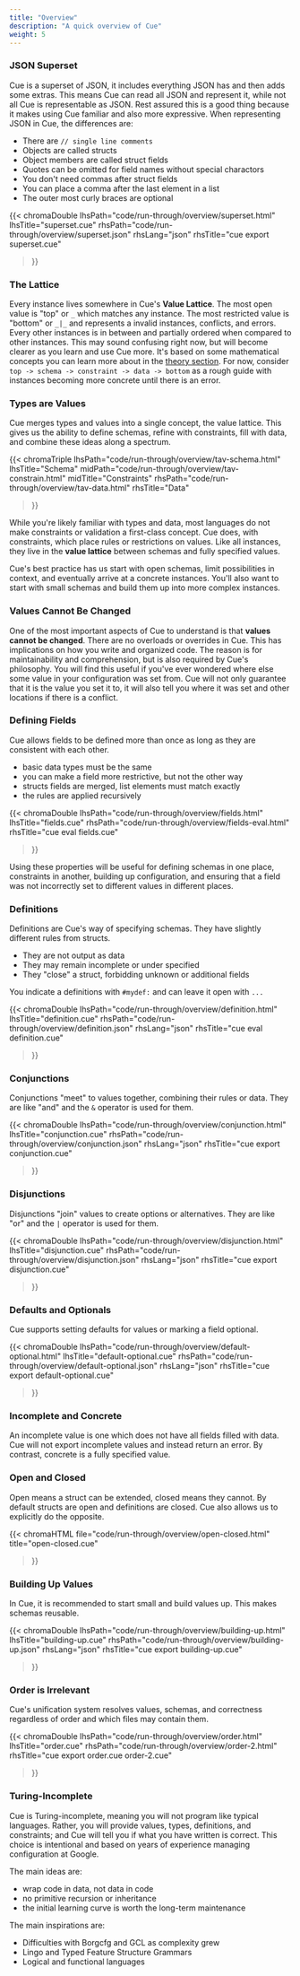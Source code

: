 ```yaml
---
title: "Overview"
description: "A quick overview of Cue"
weight: 5
---
```



### JSON Superset

Cue is a superset of JSON, it includes everything JSON has and then adds some extras.
This means Cue can read all JSON and represent it, while not all Cue is representable as JSON.
Rest assured this is a good thing because it makes using Cue familiar and also more expressive.
When representing JSON in Cue, the differences are:

- There are `// single line comments`
- Objects are called structs
- Object members are called struct fields
- Quotes can be omitted for field names without special charactors
- You don't need commas after struct fields
- You can place a comma after the last element in a list
- The outer most curly braces are optional



{{< chromaDouble
  lhsPath="code/run-through/overview/superset.html" lhsTitle="superset.cue"
  rhsPath="code/run-through/overview/superset.json" rhsLang="json" rhsTitle="cue export superset.cue"
>}}


### The Lattice

Every instance lives somewhere in Cue's __Value Lattice__.
The most open value is "top" or `_` which matches any instance.
The most restricted value is "bottom" or `_|_` and represents
a invalid instances, conflicts, and errors.
Every other instances is in between and partially ordered
when compared to other instances.
This may sound confusing right now, but will become clearer
as you learn and use Cue more.
It's based on some mathematical concepts you can learn more about in the [theory section](/theory/).
For now, consider `top -> schema -> constraint -> data -> bottom`
as a rough guide with instances becoming more concrete until there is an error.


### Types are Values

Cue merges types and values into a single concept, the value lattice.
This gives us the ability to
define schemas, refine with constraints, fill with data,
and combine these ideas along a spectrum.

{{< chromaTriple
  lhsPath="code/run-through/overview/tav-schema.html" lhsTitle="Schema"
  midPath="code/run-through/overview/tav-constrain.html" midTitle="Constraints"
  rhsPath="code/run-through/overview/tav-data.html" rhsTitle="Data"
>}}

While you're likely familiar with types and data,
most languages do not make constraints or validation
a first-class concept.
Cue does, with constraints, which place rules or restrictions on values.
Like all instances, they live in the __value lattice__
between schemas and fully specified values.

Cue's best practice has us start with open schemas, limit possibilities in context,
and eventually arrive at a concrete instances.
You'll also want to start with small schemas and build them up into more complex instances.


### Values Cannot Be Changed

One of the most important aspects of Cue to understand is that __values cannot be changed__.
There are no overloads or overrides in Cue.
This has implications on how you write and organized code.
The reason is for maintainability and comprehension, but is also required by Cue's philosophy.
You will find this useful if you've ever wondered where else some value in your
configuration was set from. Cue will not only guarantee that it is the value you set it to,
it will also tell you where it was set and other locations if there is a conflict.


### Defining Fields

Cue allows fields to be defined more than once
as long as they are consistent with each other.

- basic data types must be the same
- you can make a field more restrictive, but not the other way
- structs fields are merged, list elements must match exactly
- the rules are applied recursively

{{< chromaDouble
  lhsPath="code/run-through/overview/fields.html" lhsTitle="fields.cue"
  rhsPath="code/run-through/overview/fields-eval.html" rhsTitle="cue eval fields.cue"
>}}

Using these properties will be
useful for defining schemas in one place, constraints in another, building up configuration,
and ensuring that a field was not incorrectly set to different values in different places.


### Definitions

Definitions are Cue's way of specifying schemas.
They have slightly different rules from structs.

- They are not output as data
- They may remain incomplete or under specified
- They "close" a struct, forbidding unknown or additional fields

You indicate a definitions with `#mydef:` and can leave it open with `...`

{{< chromaDouble
  lhsPath="code/run-through/overview/definition.html" lhsTitle="definition.cue"
  rhsPath="code/run-through/overview/definition.json" rhsLang="json" rhsTitle="cue eval definition.cue"
>}}


### Conjunctions

Conjunctions "meet" to values together, combining their rules or data.
They are like "and" and the `&` operator is used for them.

{{< chromaDouble
  lhsPath="code/run-through/overview/conjunction.html" lhsTitle="conjunction.cue"
  rhsPath="code/run-through/overview/conjunction.json" rhsLang="json" rhsTitle="cue export conjunction.cue"
>}}


### Disjunctions

Disjunctions "join" values to create options or alternatives.
They are like "or" and the `|` operator is used for them.

{{< chromaDouble
  lhsPath="code/run-through/overview/disjunction.html" lhsTitle="disjunction.cue"
  rhsPath="code/run-through/overview/disjunction.json" rhsLang="json" rhsTitle="cue export disjunction.cue"
>}}


### Defaults and Optionals

Cue supports setting defaults for values or marking a field optional.

{{< chromaDouble
  lhsPath="code/run-through/overview/default-optional.html" lhsTitle="default-optional.cue"
  rhsPath="code/run-through/overview/default-optional.json" rhsLang="json" rhsTitle="cue export default-optional.cue"
>}}


### Incomplete and Concrete

An incomplete value is one which does not have all fields filled with data.
Cue will not export incomplete values and instead return an error.
By contrast, concrete is a fully specified value.

### Open and Closed

Open means a struct can be extended, closed means they cannot.
By default structs are open and definitions are closed.
Cue also allows us to explicitly do the opposite.

{{< chromaHTML
  file="code/run-through/overview/open-closed.html" title="open-closed.cue"
>}}


### Building Up Values

In Cue, it is recommended to start small and build values up.
This makes schemas reusable.

{{< chromaDouble
  lhsPath="code/run-through/overview/building-up.html" lhsTitle="building-up.cue"
  rhsPath="code/run-through/overview/building-up.json" rhsLang="json" rhsTitle="cue export building-up.cue"
>}}

### Order is Irrelevant

Cue's unification system resolves values, schemas,  and correctness
regardless of order and which files may contain them.

{{< chromaDouble
  lhsPath="code/run-through/overview/order.html" lhsTitle="order.cue"
  rhsPath="code/run-through/overview/order-2.html" rhsTitle="cue export order.cue order-2.cue"
>}}


### Turing-Incomplete

Cue is Turing-incomplete, meaning you will not program like typical languages.
Rather, you will provide values, types, definitions, and constraints;
and Cue will tell you if what you have written is correct.
This choice is intentional and based on years of experience
managing configuration at Google.

The main ideas are:

- wrap code in data, not data in code
- no primitive recursion or inheritance
- the initial learning curve is worth the long-term maintenance

The main inspirations are:

- Difficulties with Borgcfg and GCL as complexity grew
- Lingo and Typed Feature Structure Grammars
- Logical and functional languages

